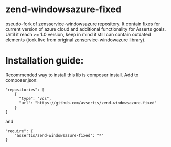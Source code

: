 # zend-windowsazure-fixed
pseudo-fork of zensservice-windowsazure repository. It contain fixes for current version of azure cloud and additional functionality for Asserts goals. Until it reach >= 1.0 version,
keep in mind it still can contain outdated elements (took live from original zenservice-windowazure library).

# Installation guide:

Recommended way to install this lib is composer install. Add to composer.json:

```
"repositories": [
	{
      "type": "vcs",
      "url": "https://github.com/assertis/zend-windowsazure-fixed"
    }
]
```
and
```
"require": {
	"assertis/zend-windowsazure-fixed": "*"
}
```


